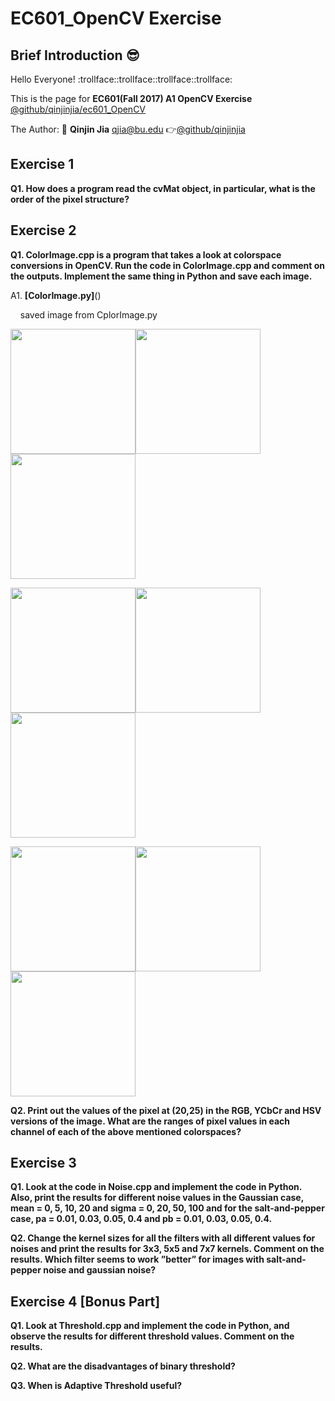 # EC601_OpenCV Exercise
## Brief Introduction :sunglasses:
  Hello Everyone! :trollface::trollface::trollface::trollface:
  
  This is the page for **EC601(Fall 2017) A1 OpenCV Exercise** 
  [@github/qinjinjia/ec601_OpenCV](https://github.com/qinjinjia/ec601_OpenCV)
  
  The Author: :boy: **Qinjin Jia** qjia@bu.edu   :point_right:[@github/qinjinjia](https://github.com/qinjinjia)

## Exercise 1
**Q1. How does a program read the cvMat object, in particular, what is the
order of the pixel structure?**


## Exercise 2
**Q1. ColorImage.cpp is a program that takes a look at colorspace conversions in OpenCV. Run the code in ColorImage.cpp and comment on the outputs. Implement the same thing in Python and save each image.**

A1. 
     **[ColorImage.py]**()
     
     saved image from CplorImage.py
     
<img src="https://github.com/qinjinjia/ec601_OpenCV/blob/master/exercise2_py_results/Blue.png" width="200" height="200"><img src="https://github.com/qinjinjia/ec601_OpenCV/blob/master/exercise2_py_results/Green.png" width="200" height="200"><img src="https://github.com/qinjinjia/ec601_OpenCV/blob/master/exercise2_py_results/Red.png" width="200" height="200">

<img src="https://github.com/qinjinjia/ec601_OpenCV/blob/master/exercise2_py_results/Y.png" width="200" height="200"><img src="https://github.com/qinjinjia/ec601_OpenCV/blob/master/exercise2_py_results/Cb.png" width="200" height="200"><img src="https://github.com/qinjinjia/ec601_OpenCV/blob/master/exercise2_py_results/Cr.png" width="200" height="200">

<img src="https://github.com/qinjinjia/ec601_OpenCV/blob/master/exercise2_py_results/Hue.png" width="200" height="200"><img src="https://github.com/qinjinjia/ec601_OpenCV/blob/master/exercise2_py_results/Saturation.png" width="200" height="200"><img src="https://github.com/qinjinjia/ec601_OpenCV/blob/master/exercise2_py_results/Value.png" width="200" height="200">

**Q2. Print out the values of the pixel at (20,25) in the RGB, YCbCr and HSV versions of the image. What are the ranges of pixel values in each channel of each of the above mentioned colorspaces?**

## Exercise 3
**Q1. Look at the code in Noise.cpp and implement the code in Python. Also, print the results for different noise values in the Gaussian case, mean = 0, 5, 10, 20 and sigma = 0, 20, 50, 100 and for the salt-and-pepper case, pa = 0.01, 0.03, 0.05, 0.4 and pb = 0.01, 0.03, 0.05, 0.4.**

**Q2. Change the kernel sizes for all the filters with all different values for noises and print the results for 3x3, 5x5 and 7x7 kernels. Comment on the results. Which filter seems to work ”better” for images with salt-and-pepper noise and gaussian noise?**


## Exercise 4  **[Bonus Part]**
**Q1. Look at Threshold.cpp and implement the code in Python, and observe the results for different threshold values. Comment on the results.**

**Q2. What are the disadvantages of binary threshold?**

**Q3. When is Adaptive Threshold useful?**
